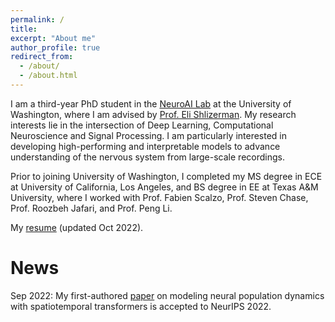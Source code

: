 ```yaml
---
permalink: /
title: 
excerpt: "About me"
author_profile: true
redirect_from: 
  - /about/
  - /about.html
---
```

I am a third-year PhD student in the [NeuroAI Lab](https://github.com/shlizee) at the University of Washington, where I am advised by [Prof. Eli Shlizerman](http://faculty.washington.edu/shlizee/index.html). My research interests lie in the intersection of Deep Learning, Computational Neuroscience and Signal Processing. I am particularly interested in developing high-performing and interpretable models to advance understanding of the nervous system from large-scale recordings. 

Prior to joining University of Washington, I completed my MS degree in ECE at University of California, Los Angeles, and BS degree in EE at Texas A&M University, where I worked with Prof. Fabien Scalzo, Prof. Steven Chase, Prof. Roozbeh Jafari, and Prof. Peng Li.

My [resume](http://trungle93.github.io/files/resume.pdf) (updated Oct 2022).

News
====
Sep 2022: My first-authored [paper](http://trungle93.github.io/files/stndt.pdf) on modeling neural population dynamics with spatiotemporal transformers is accepted to NeurIPS 2022.